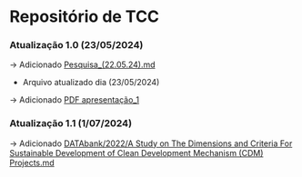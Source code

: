# Repositório de TCC
### Atualização 1.0 (23/05/2024)
-> Adicionado [Pesquisa_(22.05.24).md](https://github.com/AntonioN-pro/TCC/blob/main/DATAbank/Pesquisa_(22.05.24).md)
* Arquivo atualizado dia (23/05/2024)
 
-> Adicionado [PDF apresentação_1](https://github.com/AntonioN-pro/TCC/blob/main/DATAbank/Arquivos/Pdf_intro_apresent/Apresentação%20de%20Introdução%20do%20assunto.pdf)

### Atualização 1.1 (1/07/2024)
-> Adicionado [DATAbank/2022/A Study on The Dimensions and Criteria For Sustainable Development of Clean Development Mechanism (CDM) Projects.md](https://github.com/AntonioN-pro/TCC/blob/main/DATAbank/2022/A%20Study%20on%20The%20Dimensions%20and%20Criteria%20For%20Sustainable%20Development%20of%20Clean%20Development%20Mechanism%20(CDM)%20Projects.md)
